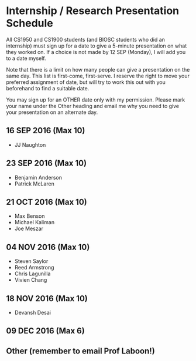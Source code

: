 # Internship / Research Presentation Schedule

All CS1950 and CS1900 students (and BIOSC students who did an internship) must sign up for a date to give a 5-minute presentation on what they worked on.  If a choice is not made by 12 SEP (Monday), I will add you to a date myself.

Note that there is a limit on how many people can give a presentation on the same day.  This list is first-come, first-serve.  I reserve the right to move your preferred assignment of date, but will try to work this out with you beforehand to find a suitable date.

You may sign up for an OTHER date only with my permission.  Please mark your name under the Other heading and email me why you need to give your presentation on an alternate day.

## 16 SEP 2016 (Max 10)
* JJ Naughton

## 23 SEP 2016 (Max 10)
* Benjamin Anderson
* Patrick McLaren

## 21 OCT 2016 (Max 10)
* Max Benson
* Michael Kaliman
* Joe Meszar

## 04 NOV 2016 (Max 10)
* Steven Saylor
* Reed Armstrong
* Chris Lagunilla
* Vivien Chang

## 18 NOV 2016 (Max 10)
* Devansh Desai

## 09 DEC 2016 (Max 6)

## Other (remember to email Prof Laboon!)

